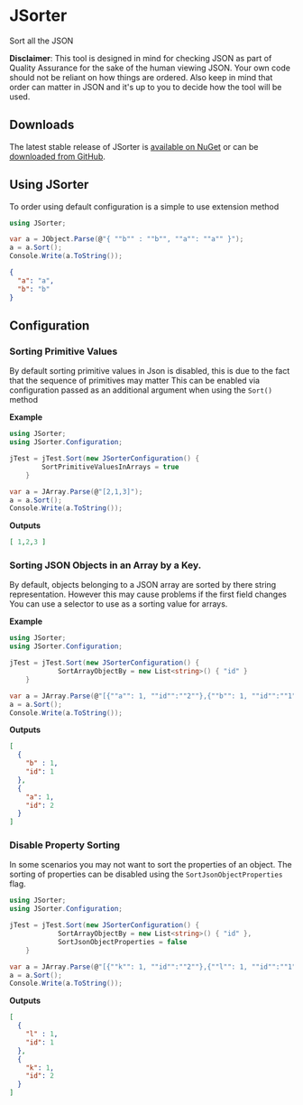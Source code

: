 # JSorter #

Sort all the JSON

__Disclaimer__: This tool is designed in mind for checking JSON as part of Quality Assurance for the sake of the human viewing JSON.
Your own code should not be reliant on how things are ordered. Also keep in mind that order can matter in JSON and it's up to you to decide how the tool will be used.

## Downloads ##

The latest stable release of JSorter is [available on NuGet](https://www.nuget.org/packages/JSorter/) or can be [downloaded from GitHub](https://github.com/JSorter/Jsorter/releases). 

## Using JSorter ##

To order using default configuration is a simple to use extension method
```csharp
using JSorter;

var a = JObject.Parse(@"{ ""b"" : ""b"", ""a"": ""a"" }");
a = a.Sort();
Console.Write(a.ToString());
```

```json
{
  "a": "a",
  "b": "b"
}
```

## Configuration ##

### Sorting Primitive Values ###

By default sorting primitive values in Json is disabled, this is due to the fact that the sequence of primitives may matter
This can be enabled via configuration passed as an additional argument when using the ``Sort()`` method 

__Example__

```csharp
using JSorter;
using JSorter.Configuration;

jTest = jTest.Sort(new JSorterConfiguration() {
        SortPrimitiveValuesInArrays = true
    }

var a = JArray.Parse(@"[2,1,3]");
a = a.Sort();
Console.Write(a.ToString());
```

__Outputs__

```json
[ 1,2,3 ]
```

### Sorting JSON Objects in an Array by a Key. ###

By default, objects belonging to a JSON array are sorted by there string representation. However this may cause problems if the first field changes
You can use a selector to use as a sorting value for arrays.

__Example__

```csharp
using JSorter;
using JSorter.Configuration;

jTest = jTest.Sort(new JSorterConfiguration() {
            SortArrayObjectBy = new List<string>() { "id" }
    }

var a = JArray.Parse(@"[{""a"": 1, ""id"":""2""},{""b"": 1, ""id"":""1""}]");
a = a.Sort();
Console.Write(a.ToString());
```

__Outputs__

```json
[
  {
    "b" : 1,
    "id": 1
  },
  {
    "a": 1,
    "id": 2
  }
]
```
### Disable Property Sorting ###

In some scenarios you may not want to sort the properties of an object. 
The sorting of properties can be disabled using the ``SortJsonObjectProperties`` flag.

```csharp
using JSorter;
using JSorter.Configuration;

jTest = jTest.Sort(new JSorterConfiguration() {
            SortArrayObjectBy = new List<string>() { "id" },
            SortJsonObjectProperties = false
    }

var a = JArray.Parse(@"[{""k"": 1, ""id"":""2""},{""l"": 1, ""id"":""1""}]");
a = a.Sort();
Console.Write(a.ToString());
```
__Outputs__

```json
[
  {
    "l" : 1,
    "id": 1
  },
  {
    "k": 1,
    "id": 2
  }
]
```